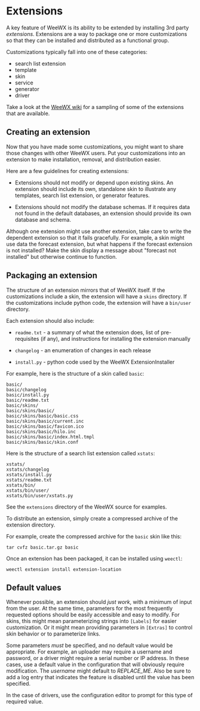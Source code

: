 # Extensions

A key feature of WeeWX is its ability to be extended by installing 3rd
party *extensions*. Extensions are a way to package one or more
customizations so that they can be installed and distributed as a functional
group.

Customizations typically fall into one of these categories:

* search list extension
* template
* skin
* service
* generator
* driver

Take a look at the [WeeWX wiki](https://github.com/weewx/weewx/wiki) for
a sampling of some of the extensions that are available.

## Creating an extension

Now that you have made some customizations, you might want to share
those changes with other WeeWX users. Put your customizations into an
extension to make installation, removal, and distribution easier.

Here are a few guidelines for creating extensions:

* Extensions should not modify or depend upon existing skins. An
extension should include its own, standalone skin to illustrate any
templates, search list extension, or generator features.

* Extensions should not modify the database schemas. If it requires
data not found in the default databases, an extension should provide
its own database and schema.

Although one extension might use another extension, take care to write
the dependent extension so that it fails gracefully. For example, a skin
might use data the forecast extension, but what happens if the forecast
extension is not installed? Make the skin display a message about
"forecast not installed" but otherwise continue to function.

## Packaging an extension

The structure of an extension mirrors that of WeeWX itself. If the
customizations include a skin, the extension will have a `skins`
directory. If the customizations include python code, the extension will
have a `bin/user` directory.

Each extension should also include:

* `readme.txt` - a summary of what the extension does, list of pre-requisites
(if any), and instructions for installing the extension manually

* `changelog` - an enumeration of changes in each release

* `install.py` - python code used by the WeeWX ExtensionInstaller

For example, here is the structure of a skin called `basic`:

```
basic/
basic/changelog
basic/install.py
basic/readme.txt
basic/skins/
basic/skins/basic/
basic/skins/basic/basic.css
basic/skins/basic/current.inc
basic/skins/basic/favicon.ico
basic/skins/basic/hilo.inc
basic/skins/basic/index.html.tmpl
basic/skins/basic/skin.conf
```

Here is the structure of a search list extension called `xstats`:

```
xstats/
xstats/changelog
xstats/install.py
xstats/readme.txt
xstats/bin/
xstats/bin/user/
xstats/bin/user/xstats.py
```

See the `extensions` directory of the WeeWX source for examples.

To distribute an extension, simply create a compressed archive of the
extension directory.

For example, create the compressed archive for the `basic` skin
like this:

    tar cvfz basic.tar.gz basic

Once an extension has been packaged, it can be installed using `weectl`:

    weectl extension install extension-location

## Default values

Whenever possible, an extension should *just work*, with a minimum of
input from the user. At the same time, parameters for the most
frequently requested options should be easily accessible and easy to
modify. For skins, this might mean parameterizing strings into
`[Labels]` for easier customization. Or it might mean providing
parameters in `[Extras]` to control skin behavior or to
parameterize links.

Some parameters *must* be specified, and no default value would be
appropriate. For example, an uploader may require a username and
password, or a driver might require a serial number or IP address. In
these cases, use a default value in the configuration that will
obviously require modification. The *username* might default to
*REPLACE_ME*. Also be sure to add a log entry that indicates the feature
is disabled until the value has been specified.

In the case of drivers, use the configuration editor to prompt for this
type of required value.
